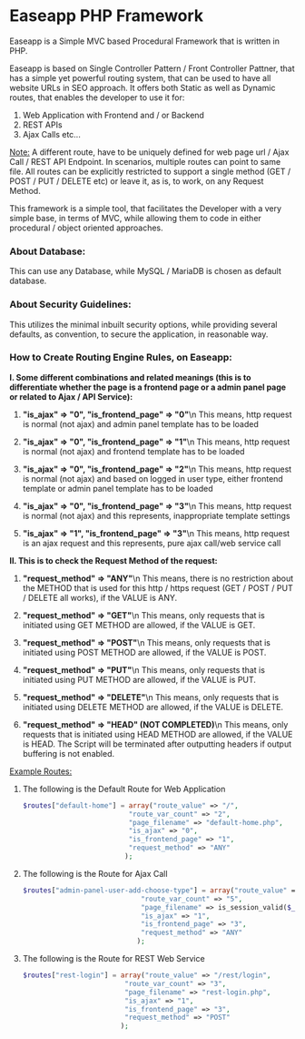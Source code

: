 # Easeapp PHP Framework

Easeapp is a Simple MVC based Procedural Framework that is written in PHP.

Easeapp is based on Single Controller Pattern / Front Controller Pattner, that has a simple yet powerful routing system, that can be used to have all website URLs in SEO approach. It offers both Static as well as Dynamic routes, that enables the developer to use it for:

1. Web Application with Frontend and / or Backend
2. REST APIs
3. Ajax Calls etc...

<u>Note:</u> A different route, have to be uniquely defined for web page url / Ajax Call / REST API Endpoint. In scenarios, multiple routes can point to same file. All routes can be explicitly restricted to support a single method (GET / POST / PUT / DELETE etc) or leave it, as is, to work, on any Request Method.
 
This framework is a simple tool, that facilitates the Developer with a very simple base, in terms of MVC, while allowing them to code in either procedural / object oriented approaches.

### About Database:
This can use any Database, while MySQL / MariaDB is chosen as default database.

### About Security Guidelines:
This utilizes the minimal inbuilt security options, while providing several defaults, as convention, to secure the application, in reasonable way.


### How to Create Routing Engine Rules, on Easeapp:

 **I. Some different combinations and related meanings (this is to differentiate whether the page is a frontend page or a admin panel page or related to Ajax / API Service):**
 
 1) **"is_ajax" => "0", "is_frontend_page" => "0"**\n
 This means, http request is normal (not ajax) and admin panel template has to be loaded

 2) **"is_ajax" => "0", "is_frontend_page" => "1"**\n
 This means, http request is normal (not ajax) and frontend template has to be loaded

 3) **"is_ajax" => "0", "is_frontend_page" => "2"**\n
 This means, http request is normal (not ajax) and based on logged in user type, either frontend template or admin panel template has to be loaded

 4) **"is_ajax" => "0", "is_frontend_page" => "3"**\n
 This means, http request is normal (not ajax) and this represents, inappropriate template settings

 5) **"is_ajax" => "1", "is_frontend_page" => "3"**\n
 This means, http request is an ajax request and this represents, pure ajax call/web service call

 
 
 **II. This is to check the Request Method of the request:**
 
 1) **"request_method" => "ANY"**\n
 This means, there is no restriction about the METHOD that is used for this http / https request (GET / POST / PUT / DELETE all works), if the VALUE is ANY.
 
 2) **"request_method" => "GET"**\n
 This means, only requests that is initiated using GET METHOD are allowed, if the VALUE is GET.
 
 3) **"request_method" => "POST"**\n
 This means, only requests that is initiated using POST METHOD are allowed, if the VALUE is POST.
 
 4) **"request_method" => "PUT"**\n
 This means, only requests that is initiated using PUT METHOD are allowed, if the VALUE is PUT.
 
 5) **"request_method" => "DELETE"**\n
 This means, only requests that is initiated using DELETE METHOD are allowed, if the VALUE is DELETE.
 
 6) **"request_method" => "HEAD" (NOT COMPLETED)**\n
 This means, only requests that is initiated using HEAD METHOD are allowed, if the VALUE is HEAD. The Script will be terminated after outputting headers if output buffering is not enabled.
 

 <u>Example Routes:</u>
 
 1) The following is the Default Route for Web Application
 
    ```php
	$routes["default-home"] = array("route_value" => "/",
							  "route_var_count" => "2",
							  "page_filename" => "default-home.php",
                              "is_ajax" => "0",
                              "is_frontend_page" => "1",
                              "request_method" => "ANY"                                    
                             );
	```

 
2) The following is the Route for Ajax Call
 
    ```php
	$routes["admin-panel-user-add-choose-type"] = array("route_value" => "/admin-panel/user/add/choose-type",
								 "route_var_count" => "5",
								 "page_filename" => is_session_valid($_SESSION['loggedin'], "admin-panel-user-add-choose-type.php"),
								 "is_ajax" => "1",
								 "is_frontend_page" => "3",
								 "request_method" => "ANY"                                    
								); 
	```	

3) The following is the Route for REST Web Service
 
    ```php
	$routes["rest-login"] = array("route_value" => "/rest/login",
							 "route_var_count" => "3",
							 "page_filename" => "rest-login.php",
							 "is_ajax" => "1",
							 "is_frontend_page" => "3",
                             "request_method" => "POST"                                    
							);	
	```	

